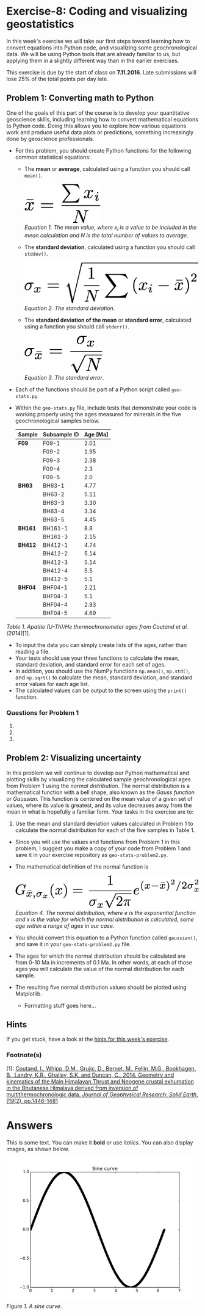 # Exercise-8: Coding and visualizing geostatistics
In this week's exercise we will take our first steps toward learning how to convert equations into Python code, and visualizing some geochronological data.
We will be using Python tools that are already familiar to us, but applying them in a slightly different way than in the earlier exercises.

This exercise is due by the start of class on **7.11.2016**.
Late submissions will lose 25% of the total points per day late.

## Problem 1: Converting math to Python
One of the goals of this part of the course is to develop your quantitative geoscience skills, including learning how to convert mathematical equations to Python code.
Doing this allows you to explore how various equations work and produce useful data plots or predictions, something increasingly done by geoscience professionals.

- For this problem, you should create Python functions for the following common statistical equations:
  - The **mean** or **average**, calculated using a function you should call `mean()`.
  
    ![Mean value equation](Images/mean.png)<br/>
*Equation 1. The mean value, where x<sub>i</sub> is a value to be included in the mean calculation and N is the total number of values to average*.
  - The **standard deviation**, calculated using a function you should call `stddev()`.

    ![Standard deviation equation](Images/standard-deviation.png)<br/>
*Equation 2. The standard deviation*.
  - The **standard deviation of the mean** or **standard error**, calculated using a function you should call `stderr()`.

    ![Standard error](Images/standard-error.png)<br/>
*Equation 3. The standard error*.
- Each of the functions should be part of a Python script called `geo-stats.py`.
- Within the `geo-stats.py` file, include tests that demonstrate your code is working properly using the ages measured for minerals in the five geochronological samples below.

    | Sample    | Subsample ID | Age [Ma] | 
    | --------- | ------------ | -------- |
    | **F09**   | F09-1        | 2.01     |
    |           | F09-2        | 1.95     |
    |           | F09-3        | 2.38     |
    |           | F09-4        | 2.3      |
    |           | F09-5        | 2.0      |
    | **BH63**  | BH63-1       | 4.77     |
    |           | BH63-2       | 5.11     |
    |           | BH63-3       | 3.30     |
    |           | BH63-4       | 3.34     |
    |           | BH63-5       | 4.45     |
    | **BH161** | BH161-1      | 8.8      |
    |           | BH161-3      | 2.15     |
    | **BH412** | BH412-1      | 4.74     |
    |           | BH412-2      | 5.14     |
    |           | BH412-3      | 5.14     |
    |           | BH412-4      | 5.5      |
    |           | BH412-5      | 5.1      |
    | **BHF04** | BHF04-1      | 2.21     |
    |           | BHF04-3      | 5.1      |
    |           | BHF04-4      | 2.93     |
    |           | BHF04-5      | 4.69     |<br/>
*Table 1. Apatite (U-Th)/He thermochronometer ages from Coutand et al. (2014)*[1].
  - To input the data you can simply create lists of the ages, rather than reading a file.
  - Your tests should use your three functions to calculate the mean, standard deviation, and standard error for each set of ages.
  - In addition, you should use the NumPy functions `np.mean()`, `np.std()`, and `np.sqrt()` to calculate the mean, standard deviation, and standard error values for each age list.
  - The calculated values can be output to the screen using the `print()` function.

### Questions for Problem 1
1. 
2. 
3. 

## Problem 2: Visualizing uncertainty
In this problem we will continue to develop our Python mathematical and plotting skills by visualizing the calculated sample geochronological ages from Problem 1 using the *normal distribution*.
The normal distribution is a mathematical function with a bell shape, also known as the *Gauss function* or *Gaussian*.
This function is centered on the mean value of a given set of values, where its value is greatest, and its value decreases away from the mean in what is hopefully a familiar form.
Your tasks in the exercise are to:

1. Use the mean and standard deviation values calculated in Problem 1 to calculate the normal distribution for each of the five samples in Table 1.
  - Since you will use the values and functions from Problem 1 in this problem, I suggest you make a copy of your code from Problem 1 and save it in your exercise repository as `geo-stats-problem2.py`.
  - The mathematical definition of the normal function is

    ![The normal distribution](Images/normal-distribution.png)<br/>
    *Equation 4. The normal distribution, where e is the exponential function and x is the value for which the normal distribution is calculated, some age within a range of ages in our case*.
  - You should convert this equation to a Python function called `gaussian()`, and save it in your `geo-stats-problem2.py` file.
  - The ages for which the normal distribution should be calculated are from 0-10 Ma in increments of 0.1 Ma.
  In other words, at each of those ages you will calculate the value of the normal distribution for each sample.
  - The resulting five normal distribution values should be plotted using Matplotlib.
    - Formatting stuff goes here...

## Hints
If you get stuck, have a look at the [hints for this week's exercise](https://github.com/Intro-Quantitative-Geology/Lesson-8-Basic-geostatistics/blob/master/Lesson/hints.md).

### Footnote(s)
[1]: [Coutand, I., Whipp, D.M., Grujic, D., Bernet, M., Fellin, M.G., Bookhagen, B., Landry, K.R., Ghalley, S.K. and Duncan, C., 2014. Geometry and kinematics of the Main Himalayan Thrust and Neogene crustal exhumation in the Bhutanese Himalaya derived from inversion of multithermochronologic data. *Journal of Geophysical Research: Solid Earth*, *119*(2), pp.1446-1481](https://dx.doi.org/10.1002/2013JB010891)

# Answers
This is some text.
You can make it **bold** or use *italics*.
You can also display images, as shown below.

![A sine curve](Images/sine-curve.png)<br/>
*Figure 1. A sine curve*.
